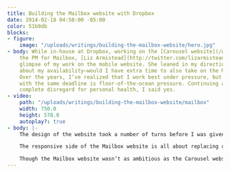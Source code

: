 ```yaml
---
title: Building the Mailbox website with Dropbox
date: 2014-02-18 04:50:00 -05:00
color: 51b9db
blocks:
- figure:
    image: "/uploads/writings/building-the-mailbox-website/hero.jpg"
- body: While in-house at Dropbox, working on the [Carousel website](/writings/building-the-carousel-website),
    the PM for Mailbox, [Liz Armistead](http://twitter.com/lizarmistead), caught a
    glimpse of my work on the mobile website. She leaned in my direction and asked
    about my availability—would I have extra time to also take on the Mailbox website?
    Over the years, I’ve realized that I work best under pressure, but two major projects
    with the same deadline is floor-of-the-ocean pressure. Continuing a pattern of
    complete disregard for personal health, I said yes.
- video:
    path: "/uploads/writings/building-the-mailbox-website/mailbox"
    width: 750.0
    height: 578.0
    autoplay?: true
- body: |-
    The design of the website took a number of turns before I was given the green light. [Morgan Knutson](http://twitter.com/morganknutson) led the final version, landing on using videos to demo the many gestures within the app. Upon scrolling the website, the videos will autoplay once they come into view. When a video falls out of view, it pauses. It’s a straight-forward approach, but very effective, showcasing exactly how the app works without hitting you over the head with effects.

    The responsive side of the Mailbox website is all about replacing content. Reflowing down to the tablet breakpoint, the website first swaps out all videos for stills. As it narrows to the phone breakpoint, icons replace the stills and the top image is replaced with the Mailbox logo. The most complex part of the responsive implementation would definitely be the line of devices at the bottom of the website—the phones fit perfectly together, but at smaller scales, the laptop is too much. Because of this, I move the laptop below its copy when it hits the phone breakpoint.

    Though the Mailbox website wasn’t as ambitious as the Carousel website, I feel its strength lies in its restraint to *not* go over the top. Because the app’s ease and simplicity is its main appeal, the goal of the website is to showcase Mailbox’s key gestures and get users right into the app.
---
```


